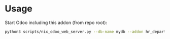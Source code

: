 # Usage

Start Odoo including this addon (from repo root):

```bash
python3 scripts/nix_odoo_web_server.py --db-name mydb --addon hr_department_code
```
